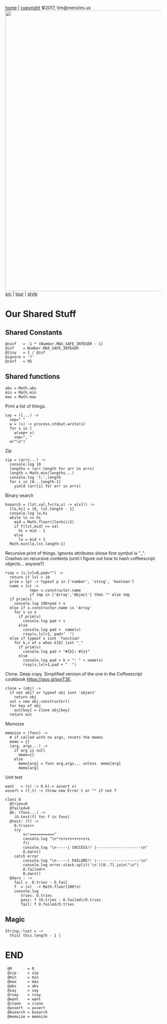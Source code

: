 [home](http://tiny.cc/koff) |
[copyright](https://github.com/koffee/script/blob/master/LICENSE.md) &copy;2017, tim&commat;menzies.us<br>
[<img width=900 src=https://raw.githubusercontent.com/koffee/script/master/img/head.jpg>](http://tiny.cc/koff)<br>
[src](https://github.com/koffee/script/tree/master/lib) |
[tour](https://github.com/koffee/script/blob/master/docs/TOUR.md) |
[style](https://github.com/koffee/script/blob/master/docs/STYLE.md)

# Our Shared Stuff

## Shared Constants

    @ninf   = -1 * (Number.MAX_SAFE_INTEGER - 1)
    @inf    = Number.MAX_SAFE_INTEGER
    @tiny   = 1 / @inf
    @ignore = '?'
    @conf   = 95

## Shared functions

    abs = Math.abs
    min = Math.min
    max = Math.max

Print a list of things.

    say = (l...) ->
      sep=" "
      w = (s) -> process.stdout.write(s)
      for x in l
        w(sep+ x)
        sep=", "
      w("\n")

Zip 

    zip = (arrs...) ->
      console.log 10
      lengths = (arr.length for arr in arrs)
      length = Math.min(lengths...)
      console.log 'l:',length
      for i in [0...length-1]
        yield (arr[i] for arr in arrs)

Binary search

    bsearch = (lst,val,f=((a,x) -> a[x])) ->
      [lo,hi] = [0, lst.length - 1]
      console.log lo,hi
      while lo <= hi
        mid = Math.floor((lo+hi)/2)
        if f(lst,mid) >= val 
          hi = mid - 1
        else
          lo = mid + 1 
      Math.min(lo,lst.length-1)  
  
Recursive print of things. Ignores attributes shose first symbol
is "\_". Crashes on recursive contents
(until I figure out how to hash coffeescript objects... anyone?)

    rsay = (x,lvl=0,pad="") ->
      return if lvl > 10
      prim = (p) -> typeof p in ['number', 'sting', 'boolean']
      name = (v) ->
               tmp= v.constructor.name
               if tmp in ['Array','Object'] then "" else tmp
      if prim(x)
        console.log 100+pad + x
      else if x.constructor.name is 'Array'
        for v in x
          if prim(v)
            console.log pad + v
          else
            console.log pad +  name(v)
            rsay(v,lvl+1, pad+"  ")
      else if typeof x isnt 'function'
        for k,v of x when k[0] isnt "_"
          if prim(v)
            console.log pad + "#{k}: #{v}"
          else
            console.log pad + k + ": " + name(v)
            rsay(v,lvl+1,pad + "  ")

Clone. Deep copy. Simplified version of the
one in the Coffeescript cookbook https://goo.gl/pojT3E.

    clone = (obj) ->
      if not obj? or typeof obj isnt 'object'
        return obj
      out = new obj.constructor()
      for key of obj
        out[key] = clone obj[key]
      return out

Memoize

    memoize = (func) ->
      # if called with no args, resets the memos
      memo = {}
      (arg, args...) ->
        if arg is null
          memo={}
        else
          memo[arg] = func arg,args... unless  memo[arg]
          memo[arg]

Unit test

    want   = (x) -> O.k(-> assert x)
    assert = (f,t) -> throw new Error t or "" if not f

    class O
      @tries=0
      @failed=0
      @k: (funs...) ->
        (O.test(f) for f in funs)
      @test: (f) ->
        O.tries++
        try
            s="==========="
            console.log "\n"+s+s+s+s+s+s+s
            f()
            console.log "\n-----| SUCCESS!! |--------------------\n"
            O.darn()
        catch error
            console.log "\n-----| FAILURE!! |--------------------\n"
            console.log error.stack.split('\n')[0..7].join("\n")
            O.failed++
            O.darn()
      @darn : ->
        fail =  O.tries - O.fail
        f  = (x)  -> Math.floor(100*x)
        console.log
           tries: O.tries
           pass: f (O.tries - O.failed)/O.tries
           fail: f O.failed/O.tries

## Magic

    String::last = ->
      this[ this.length - 1 ]

# END

     @O       = O
     @zip     = zip
     @min     = min
     @max     = max
     @abs     = abs
     @say     = say
     @rsay    = rsay
     @want    = want
     @clone   = clone
     @assert  = assert
     @bsearch = bsearch
     @memoize = memoize
